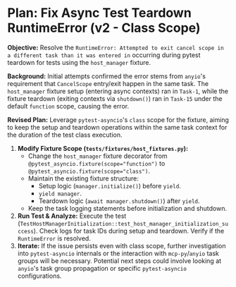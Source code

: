 # Plan: Fix Async Test Teardown RuntimeError (v2 - Class Scope)

**Objective:** Resolve the `RuntimeError: Attempted to exit cancel scope in a different task than it was entered in` occurring during pytest teardown for tests using the `host_manager` fixture.

**Background:**
Initial attempts confirmed the error stems from `anyio`'s requirement that `CancelScope` entry/exit happen in the same task. The `host_manager` fixture setup (entering async contexts) ran in `Task-1`, while the fixture teardown (exiting contexts via `shutdown()`) ran in `Task-15` under the default `function` scope, causing the error.

**Revised Plan:**
Leverage `pytest-asyncio`'s `class` scope for the fixture, aiming to keep the setup and teardown operations within the same task context for the duration of the test class execution.

1.  **Modify Fixture Scope (`tests/fixtures/host_fixtures.py`):**
    *   Change the `host_manager` fixture decorator from `@pytest_asyncio.fixture(scope="function")` to `@pytest_asyncio.fixture(scope="class")`.
    *   Maintain the existing fixture structure:
        *   Setup logic (`manager.initialize()`) before `yield`.
        *   `yield manager`.
        *   Teardown logic (`await manager.shutdown()`) after `yield`.
    *   Keep the task logging statements before initialization and shutdown.
2.  **Run Test & Analyze:** Execute the test (`TestHostManagerInitialization::test_host_manager_initialization_success`). Check logs for task IDs during setup and teardown. Verify if the `RuntimeError` is resolved.
3.  **Iterate:** If the issue persists even with class scope, further investigation into `pytest-asyncio` internals or the interaction with `mcp-py`/`anyio` task groups will be necessary. Potential next steps could involve looking at `anyio`'s task group propagation or specific `pytest-asyncio` configurations.
